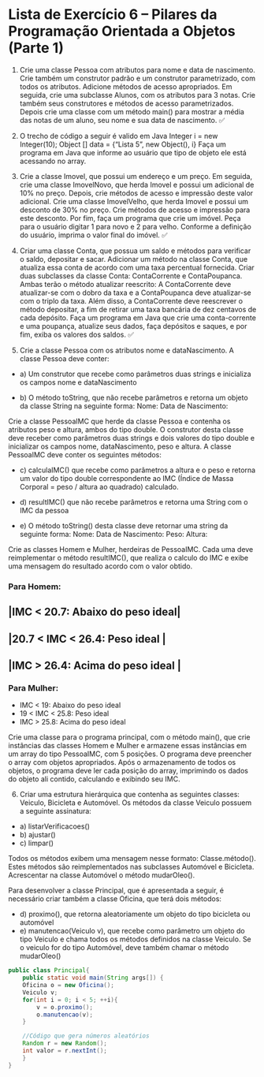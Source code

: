 # Lista de Exercício 6 – Pilares da Programação Orientada a Objetos (Parte 1)

1. Crie uma classe Pessoa com atributos para nome e data de nascimento. Crie
também um construtor padrão e um construtor parametrizado, com todos os
atributos. Adicione métodos de acesso apropriados. Em seguida, crie uma
subclasse Alunos, com os atributos para 3 notas. Crie também seus construtores e
métodos de acesso parametrizados. Depois crie uma classe com um método
main() para mostrar a média das notas de um aluno, seu nome e sua data de
nascimento. ✅

2. O trecho de código a seguir é valido em Java
Integer i = new Integer(10);
Object [] data = {“Lista 5”, new Object(), i}
Faça um programa em Java que informe ao usuário que tipo de objeto ele está
acessando no array.

3. Crie a classe Imovel, que possui um endereço e um preço. Em seguida, crie uma
classe ImovelNovo, que herda Imovel e possui um adicional de 10% no preço.
Depois, crie métodos de acesso e impressão deste valor adicional. Crie uma classe
ImovelVelho, que herda Imovel e possui um desconto de 30% no preço. Crie
métodos de acesso e impressão para este desconto. Por fim, faça um programa
que crie um imóvel. Peça para o usuário digitar 1 para novo e 2 para velho.
Conforme a definição do usuário, imprima o valor final do imóvel. ✅

4. Criar uma classe Conta, que possua um saldo e métodos para verificar o saldo, 
depositar e sacar. Adicionar um método na classe Conta, que atualiza essa conta
de acordo com uma taxa percentual fornecida. Criar duas subclasses da classe
Conta: ContaCorrente e ContaPoupanca. Ambas terão o método atualizar reescrito:
A ContaCorrente deve atualizar-se com o dobro da taxa e a ContaPoupanca deve
atualizar-se com o triplo da taxa. Além disso, a ContaCorrente deve reescrever o
método depositar, a fim de retirar uma taxa bancária de dez centavos de cada
depósito. Faça um programa em Java que crie uma conta-corrente e uma
poupança, atualize seus dados, faça depósitos e saques, e por fim, exiba os
valores dos saldos. ✅

5. Crie a classe Pessoa com os atributos nome e dataNascimento. A classe Pessoa
deve conter:

- a) Um construtor que recebe como parâmetros duas strings e inicializa os campos
nome e dataNascimento

- b) O método toString, que não recebe parâmetros e retorna um objeto da classe
    String na seguinte forma:
    Nome: <nome da pessoa>
    Data de Nascimento: <data de nascimento da pessoa>

Crie a classe PessoaIMC que herde da classe Pessoa e contenha os atributos
peso e altura, ambos do tipo double. O construtor desta classe deve receber como
parâmetros duas strings e dois valores do tipo double e inicializar os campos nome,
dataNascimento, peso e altura. A classe PessoaIMC deve conter os seguintes
métodos:
- c) calculaIMC() que recebe como parâmetros a altura e o peso e retorna um valor
    do tipo double correspondente ao IMC (Índice de Massa Corporal = peso /
    altura ao quadrado) calculado.

- d) resultIMC() que não recebe parâmetros e retorna uma String com o IMC da
    pessoa

- e) O método toString() desta classe deve retornar uma string da seguinte forma:
    Nome: <nome da pessoa>
    Data de Nascimento: <sua data de nascimento>
    Peso: <seu peso>
    Altura: <sua altura>

Crie as classes Homem e Mulher, herdeiras de PessoaIMC. Cada uma deve
reimplementar o método resultIMC(), que realiza o calculo do IMC e exibe uma
mensagem do resultado acordo com o valor obtido.

### Para Homem:
|IMC < 20.7: Abaixo do peso ideal|
----------------------------------
|20.7 < IMC < 26.4: Peso ideal   |
----------------------------------
|IMC > 26.4: Acima do peso ideal |
----------------------------------

### Para Mulher:
- IMC < 19: Abaixo do peso ideal
- 19 < IMC < 25.8: Peso ideal
- IMC > 25.8: Acima do peso ideal

Crie uma classe para o programa principal, com o método main(), que crie instâncias das
classes Homem e Mulher e armazene essas instâncias em um array do tipo PessoaIMC,
com 5 posições. O programa deve preencher o array com objetos apropriados. Após o
armazenamento de todos os objetos, o programa deve ler cada posição do array,
imprimindo os dados do objeto ali contido, calculando e exibindo seu IMC.

6. Criar uma estrutura hierárquica que contenha as seguintes classes: Veiculo,
Bicicleta e Automóvel. Os métodos da classe Veiculo possuem a seguinte
assinatura:
- a) listarVerificacoes()
- b) ajustar()
- c) limpar()

Todos os métodos exibem uma mensagem nesse formato: Classe.método(). Estes
métodos são reimplementados nas subclasses Automóvel e Bicicleta. Acrescentar
na classe Automóvel o método mudarOleo().

Para desenvolver a classe Principal, que é apresentada a seguir, é necessário criar
também a classe Oficina, que terá dois métodos:

- d) proximo(), que retorna aleatoriamente um objeto do tipo bicicleta ou automóvel
- e) manutencao(Veiculo v), que recebe como parâmetro um objeto do tipo Veiculo e
    chama todos os métodos definidos na classe Veiculo. Se o veiculo for do tipo
    Automóvel, deve também chamar o método mudarOleo()

```JAVA
public class Principal{
    public static void main(String args[]) {
    Oficina o = new Oficina();
    Veiculo v;
    for(int i = 0; i < 5; ++i){
        v = o.proximo();
        o.manutencao(v);
    }

    //Código que gera números aleatórios
    Random r = new Random();
    int valor = r.nextInt();
    }
}
```